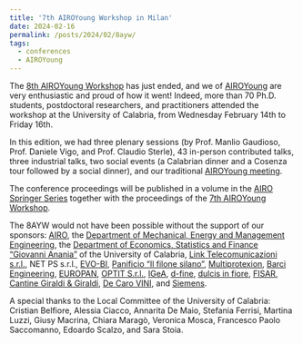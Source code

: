 ```yaml
---
title: '7th AIROYoung Workshop in Milan'
date: 2024-02-16
permalink: /posts/2024/02/8ayw/
tags:
  - conferences
  - AIROYoung
---
```


The [8th AIROYoung Workshop](https://www.unical.it/ayw2024/) has just ended, and we of [AIROYoung](https://airoyoung.airo.org) are very enthusiastic and proud of how it went! Indeed, more than 70 Ph.D. students, postdoctoral researchers, and practitioners attended the workshop at the University of Calabria, from Wednesday February 14th to Friday 16th.

In this edition, we had three plenary sessions (by Prof. Manlio Gaudioso, Prof. Daniele Vigo, and Prof. Claudio Sterle), 43 in-person contributed talks, three industrial talks, two social events (a Calabrian dinner and a Cosenza tour followed by a social dinner), and our traditional [AIROYoung meeting](https://www.dropbox.com/scl/fi/7mdopwa6z1egyovlr669p/8AYW_AIROYoungMeeting-OKAY.pdf?rlkey=jshtdlg9dsl0yfmo074dm9ksi&dl=0).

The conference proceedings will be published in a volume in the [AIRO Springer Series](https://www.springer.com/series/15947) together with the proceedings of the [7th AIROYoung Workshop](https://ayw2023.di.unimi.it).

The 8AYW would not have been possible without the support of our sponsors: [AIRO](https://www.airo.org), the [Department of Mechanical, Energy and Management Engineering](https://dimeg.unical.it), the [Department of Economics, Statistics and Finance “Giovanni Anania”](https://desf.unical.it) of the University of Calabria, [Link Telecomunicazioni s.r.l.](https://www.facebook.com/link.cs.it/?locale=it_IT), NET PS s.r.l., [EVO-BI](https://www.evo-bi.com), [Panificio “Il filone silano”](https://www.facebook.com/p/Panificio-Il-Filone-Silano-100083436816645/), [Multiprotexion](https://www.multiprotexion.com), [Barci Engineering](https://barci.it), [EUROPAN](https://europan.com), [OPTIT S.r.l.](https://www.optit.net/en/), [IGeA](https://www.linkedin.com/company/igea-estiemlgcalabria/?originalSubdomain=it), [d-fine](https://www.d-fine.com/it/), [dulcis in fiore](https://www.dulcisinfiore.it), [FISAR](https://www.fisar.org/delegazioni-fisar/cosenza/), [Cantine Giraldi & Giraldi](https://www.facebook.com/profile.php?id=100057593523986), [De Caro VINI](https://www.decarovini.com), and [Siemens](https://www.siemens.com/global/en.html).

A special thanks to the Local Committee of the University of Calabria: Cristian Belfiore, Alessia Ciacco, Annarita De Maio, Stefania Ferrisi, Martina Luzzi, Giusy Macrina, Chiara Maragò, Veronica Mosca, Francesco Paolo Saccomanno, Edoardo Scalzo, and Sara Stoia.

